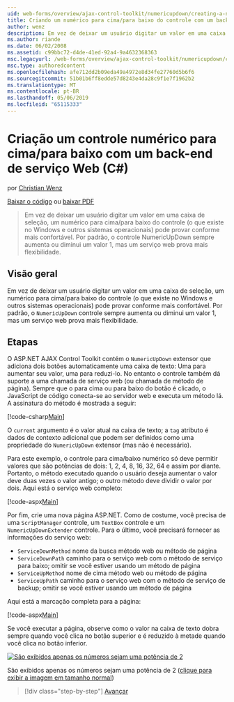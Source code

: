 ```yaml
---
uid: web-forms/overview/ajax-control-toolkit/numericupdown/creating-a-numeric-up-down-control-with-a-web-service-backend-cs
title: Criando um numérico para cima/para baixo do controle com um back-end de serviço da Web (c#) | Microsoft Docs
author: wenz
description: Em vez de deixar um usuário digitar um valor em uma caixa de seleção, um controle (o que existe no Windows e outros sistemas operacionais) para cima/baixo numérico pode revelar mais assim como c...
ms.author: riande
ms.date: 06/02/2008
ms.assetid: c99bbc72-d4de-41ed-92a4-9a4632368363
msc.legacyurl: /web-forms/overview/ajax-control-toolkit/numericupdown/creating-a-numeric-up-down-control-with-a-web-service-backend-cs
msc.type: authoredcontent
ms.openlocfilehash: afe712dd2b09eda49a4972e8d34fe27760d5b6f6
ms.sourcegitcommit: 51b01b6ff8edde57d8243e4da28c9f1e7f1962b2
ms.translationtype: MT
ms.contentlocale: pt-BR
ms.lasthandoff: 05/06/2019
ms.locfileid: "65115333"
---
```

# <a name="creating-a-numeric-updown-control-with-a-web-service-backend-c"></a>Criação um controle numérico para cima/para baixo com um back-end de serviço Web (C#)

por [Christian Wenz](https://github.com/wenz)

[Baixar o código](http://download.microsoft.com/download/9/3/f/93f8daea-bebd-4821-833b-95205389c7d0/numericupdown1.cs.zip) ou [baixar PDF](http://download.microsoft.com/download/2/d/c/2dc10e34-6983-41d4-9c08-f78f5387d32b/numericupdown1CS.pdf)

> Em vez de deixar um usuário digitar um valor em uma caixa de seleção, um numérico para cima/para baixo do controle (o que existe no Windows e outros sistemas operacionais) pode provar conforme mais confortável. Por padrão, o controle NumericUpDown sempre aumenta ou diminui um valor 1, mas um serviço web prova mais flexibilidade.

## <a name="overview"></a>Visão geral

Em vez de deixar um usuário digitar um valor em uma caixa de seleção, um numérico para cima/para baixo do controle (o que existe no Windows e outros sistemas operacionais) pode provar conforme mais confortável. Por padrão, o `NumericUpDown` controle sempre aumenta ou diminui um valor 1, mas um serviço web prova mais flexibilidade.

## <a name="steps"></a>Etapas

O ASP.NET AJAX Control Toolkit contém o `NumericUpDown` extensor que adiciona dois botões automaticamente uma caixa de texto: Uma para aumentar seu valor, uma para reduzi-lo. No entanto o controle também dá suporte a uma chamada de serviço web (ou chamada de método de página). Sempre que o para cima ou para baixo do botão é clicado, o JavaScript de código conecta-se ao servidor web e executa um método lá. A assinatura do método é mostrada a seguir:

[!code-csharp[Main](creating-a-numeric-up-down-control-with-a-web-service-backend-cs/samples/sample1.cs)]

O `current` argumento é o valor atual na caixa de texto; a `tag` atributo é dados de contexto adicional que podem ser definidos como uma propriedade do `NumericUpDown` extensor (mas não é necessário).

Para este exemplo, o controle para cima/baixo numérico só deve permitir valores que são potências de dois: 1, 2, 4, 8, 16, 32, 64 e assim por diante. Portanto, o método executado quando o usuário deseja aumentar o valor deve duas vezes o valor antigo; o outro método deve dividir o valor por dois. Aqui está o serviço web completo:

[!code-aspx[Main](creating-a-numeric-up-down-control-with-a-web-service-backend-cs/samples/sample2.aspx)]

Por fim, crie uma nova página ASP.NET. Como de costume, você precisa de uma `ScriptManager` controle, um `TextBox` controle e um `NumericUpDownExtender` controle. Para o último, você precisará fornecer as informações do serviço web:

- `ServiceDownMethod` nome da busca método web ou método de página
- `ServiceDownPath` caminho para o serviço web com o método de serviço para baixo; omitir se você estiver usando um método de página
- `ServiceUpMethod` nome de cima método web ou método de página
- `ServiceUpPath` caminho para o serviço web com o método de serviço de backup; omitir se você estiver usando um método de página

Aqui está a marcação completa para a página:

[!code-aspx[Main](creating-a-numeric-up-down-control-with-a-web-service-backend-cs/samples/sample3.aspx)]

Se você executar a página, observe como o valor na caixa de texto dobra sempre quando você clica no botão superior e é reduzido à metade quando você clica no botão inferior.

[![São exibidos apenas os números sejam uma potência de 2](creating-a-numeric-up-down-control-with-a-web-service-backend-cs/_static/image2.png)](creating-a-numeric-up-down-control-with-a-web-service-backend-cs/_static/image1.png)

São exibidos apenas os números sejam uma potência de 2 ([clique para exibir a imagem em tamanho normal](creating-a-numeric-up-down-control-with-a-web-service-backend-cs/_static/image3.png))

> [!div class="step-by-step"]
> [Avançar](creating-a-numeric-up-down-control-with-a-web-service-backend-vb.md)
